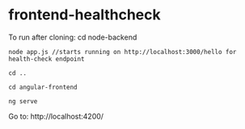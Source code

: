 # frontend-healthcheck
To run after cloning:
    cd node-backend
    
    node app.js //starts running on http://localhost:3000/hello for health-check endpoint

    cd ..

    cd angular-frontend
    
    ng serve
Go to: http://localhost:4200/
 
